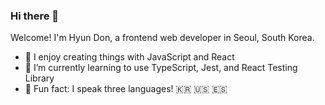 ### Hi there 👋

Welcome! I'm Hyun Don, a frontend web developer in Seoul, South Korea.

- 🚀 I enjoy creating things with JavaScript and React
- 🌱 I’m currently learning to use TypeScript, Jest, and React Testing Library
- 🍕 Fun fact: I speak three languages! 🇰🇷 🇺🇸 🇪🇸
